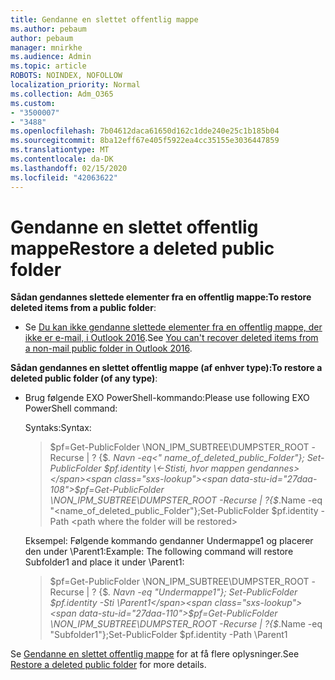 ```yaml
---
title: Gendanne en slettet offentlig mappe
ms.author: pebaum
author: pebaum
manager: mnirkhe
ms.audience: Admin
ms.topic: article
ROBOTS: NOINDEX, NOFOLLOW
localization_priority: Normal
ms.collection: Adm_O365
ms.custom:
- "3500007"
- "3488"
ms.openlocfilehash: 7b04612daca61650d162c1dde240e25c1b185b04
ms.sourcegitcommit: 8ba12eff67e405f5922ea4cc35155e3036447859
ms.translationtype: MT
ms.contentlocale: da-DK
ms.lasthandoff: 02/15/2020
ms.locfileid: "42063622"
---
```

# <a name="restore-a-deleted-public-folder"></a><span data-ttu-id="27daa-102">Gendanne en slettet offentlig mappe</span><span class="sxs-lookup"><span data-stu-id="27daa-102">Restore a deleted public folder</span></span>

<span data-ttu-id="27daa-103">**Sådan gendannes slettede elementer fra en offentlig mappe:**</span><span class="sxs-lookup"><span data-stu-id="27daa-103">**To restore deleted items from a public folder**:</span></span>

- <span data-ttu-id="27daa-104">Se [Du kan ikke gendanne slettede elementer fra en offentlig mappe, der ikke er e-mail, i Outlook 2016](https://aka.ms/pfrec).</span><span class="sxs-lookup"><span data-stu-id="27daa-104">See [You can't recover deleted items from a non-mail public folder in Outlook 2016](https://aka.ms/pfrec).</span></span>
 
<span data-ttu-id="27daa-105">**Sådan gendannes en slettet offentlig mappe (af enhver type):**</span><span class="sxs-lookup"><span data-stu-id="27daa-105">**To restore a deleted public folder (of any type)**:</span></span> 

- <span data-ttu-id="27daa-106">Brug følgende EXO PowerShell-kommando:</span><span class="sxs-lookup"><span data-stu-id="27daa-106">Please use following EXO PowerShell command:</span></span>

    <span data-ttu-id="27daa-107">Syntaks:</span><span class="sxs-lookup"><span data-stu-id="27daa-107">Syntax:</span></span>

    ><span data-ttu-id="27daa-108">$pf=Get-PublicFolder \NON_IPM_SUBTREE\DUMPSTER_ROOT -Recurse | ? {$_. Navn -eq\<" name_of_deleted_public_Folder"}; Set-PublicFolder $pf.identity \<-Stisti, hvor mappen gendannes></span><span class="sxs-lookup"><span data-stu-id="27daa-108">$pf=Get-PublicFolder \NON_IPM_SUBTREE\DUMPSTER_ROOT -Recurse  | ?{$_.Name -eq "\<name_of_deleted_public_Folder"};Set-PublicFolder $pf.identity -Path \<path where the folder will be restored></span></span>

    <span data-ttu-id="27daa-109">Eksempel: Følgende kommando gendanner Undermappe1 og placerer den under \Parent1:</span><span class="sxs-lookup"><span data-stu-id="27daa-109">Example: The following command will restore Subfolder1 and place it under \Parent1:</span></span>

    ><span data-ttu-id="27daa-110">$pf=Get-PublicFolder \NON_IPM_SUBTREE\DUMPSTER_ROOT -Recurse | ? {$_. Navn -eq "Undermappe1"}; Set-PublicFolder $pf.identity -Sti \Parent1</span><span class="sxs-lookup"><span data-stu-id="27daa-110">$pf=Get-PublicFolder \NON_IPM_SUBTREE\DUMPSTER_ROOT -Recurse | ?{$_.Name -eq "Subfolder1"};Set-PublicFolder $pf.identity -Path \Parent1</span></span>

<span data-ttu-id="27daa-111">Se [Gendanne en slettet offentlig mappe](https://docs.microsoft.com/exchange/collaboration-exo/public-folders/restore-deleted-public-folder) for at få flere oplysninger.</span><span class="sxs-lookup"><span data-stu-id="27daa-111">See [Restore a deleted public folder](https://docs.microsoft.com/exchange/collaboration-exo/public-folders/restore-deleted-public-folder) for more details.</span></span>
